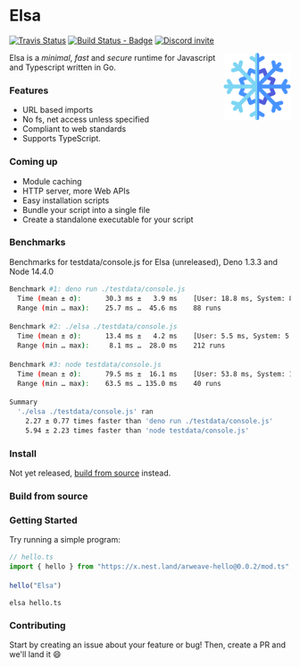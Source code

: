 # Elsa

[![Travis Status](https://travis-ci.com/elsaland/elsa.svg?branch=master)](https://travis-ci.com/elsaland/elsa) [![Build Status - Badge][]][Build status] [![Discord invite][]][Discord invite link]

<img align="right" src=assets/logo.svg height="120px">

Elsa is a _minimal_, _fast_ and _secure_ runtime for Javascript and Typescript written in Go.

### Features

- URL based imports
- No fs, net access unless specified
- Compliant to web standards
- Supports TypeScript.

### Coming up

- Module caching
- HTTP server, more Web APIs
- Easy installation scripts
- Bundle your script into a single file
- Create a standalone executable for your script

### Benchmarks

Benchmarks for testdata/console.js for Elsa (unreleased), Deno 1.3.3 and Node 14.4.0
```sh
Benchmark #1: deno run ./testdata/console.js
  Time (mean ± σ):      30.3 ms ±   3.9 ms    [User: 18.8 ms, System: 8.9 ms]
  Range (min … max):    25.7 ms …  45.6 ms    88 runs

Benchmark #2: ./elsa ./testdata/console.js
  Time (mean ± σ):      13.4 ms ±   4.2 ms    [User: 5.5 ms, System: 5.6 ms]
  Range (min … max):     8.1 ms …  28.0 ms    212 runs

Benchmark #3: node testdata/console.js
  Time (mean ± σ):      79.5 ms ±  16.1 ms    [User: 53.8 ms, System: 13.6 ms]
  Range (min … max):    63.5 ms … 135.0 ms    40 runs

Summary
  './elsa ./testdata/console.js' ran
    2.27 ± 0.77 times faster than 'deno run ./testdata/console.js'
    5.94 ± 2.23 times faster than 'node testdata/console.js'
```

### Install

Not yet released, [build from source](#build-from-source) instead.

### Build from source

### Getting Started

Try running a simple program:

```typescript
// hello.ts
import { hello } from "https://x.nest.land/arweave-hello@0.0.2/mod.ts";

hello("Elsa")
```

```shell script
elsa hello.ts
```

### Contributing

Start by creating an issue about your feature or bug! Then, create a PR and we'll land it :smile:


[Build Status - Badge]: https://github.com/elsaland/elsa/workflows/Build/badge.svg
[Build status]: https://github.com/elsaland/elsa/actions
[Discord invite]: https://img.shields.io/discord/757562931725467709?color=697EC4&label=Discord&logo=discord&logoColor=FDFEFE&style=flat-square
[Discord invite link]: https://discord.gg/Dw534ZY

